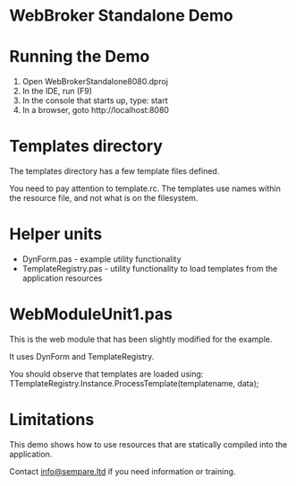 # WebBroker Standalone Demo

# Running the Demo

1. Open WebBrokerStandalone8080.dproj
2. In the IDE, run (F9)
3. In the console that starts up, type: start
4. In a browser, goto http://localhost:8080

# Templates directory

The templates directory has a few template files defined.

You need to pay attention to template.rc. The templates use names within the resource file, and not what is on the filesystem.

# Helper units

- DynForm.pas - example utility functionality
- TemplateRegistry.pas - utility functionality to load templates from the application resources

# WebModuleUnit1.pas

This is the web module that has been slightly modified for the example.

It uses DynForm and TemplateRegistry.

You should observe that templates are loaded using:
      TTemplateRegistry.Instance.ProcessTemplate(templatename, data);
      
# Limitations

This demo shows how to use resources that are statically compiled into the application. 

Contact info@sempare.ltd if you need information or training.